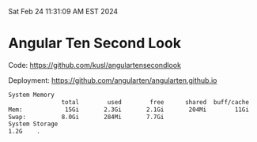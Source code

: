Sat Feb 24 11:31:09 AM EST 2024

# Angular Ten Second Look

Code: https://github.com/kusl/angulartensecondlook

Deployment: https://github.com/angularten/angularten.github.io

```bash
System Memory
               total        used        free      shared  buff/cache   available
Mem:            15Gi       2.3Gi       2.1Gi       204Mi        11Gi        13Gi
Swap:          8.0Gi       284Mi       7.7Gi
System Storage
1.2G	.
```
